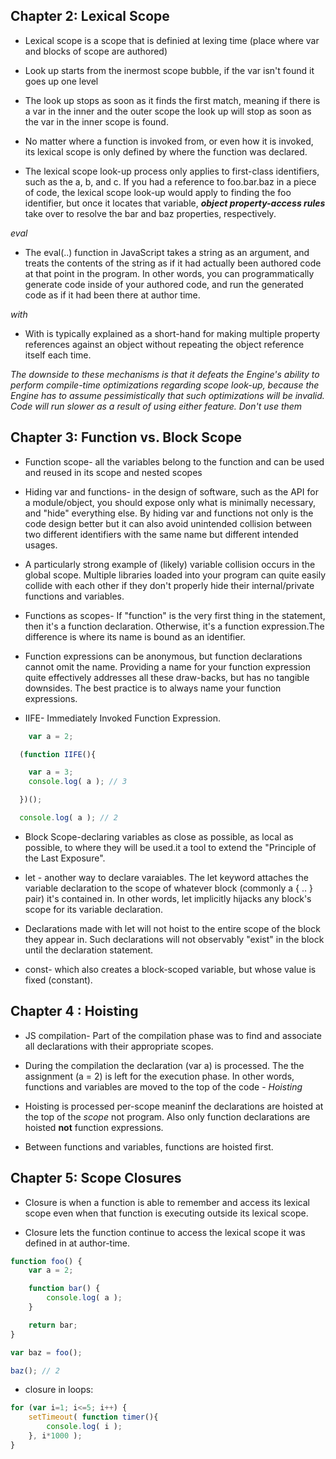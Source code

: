## Chapter 2: Lexical Scope

* Lexical scope is a scope that is definied at lexing time (place where var and blocks of scope are authored)

* Look up starts from the inermost scope bubble, if the var isn't found it goes up one level

* The look up stops as soon as it finds the first match, meaning if there is a var in the inner and the outer scope the look up will       stop as soon as the var in the inner scope is found.

* No matter where a function is invoked from, or even how it is invoked, its lexical scope is only defined by where the function was
  declared.

* The lexical scope look-up process only applies to first-class identifiers, such as the a, b, and c. If you had a reference to
  foo.bar.baz in a piece of code, the lexical scope look-up would apply to finding the foo identifier, but once it locates that
  variable, _**object property-access rules**_ take over to resolve the bar and baz properties, respectively.

*eval*

* The eval(..) function in JavaScript takes a string as an argument, and treats the contents of the string as if it had actually been authored code at that point in the program. In other words, you can programmatically generate code inside of your authored code, and run the generated code as if it had been there at author time.

*with*

* With is typically explained as a short-hand for making multiple property references against an object without repeating the object reference itself each time.

_The downside to these mechanisms is that it defeats the Engine's ability to perform compile-time optimizations regarding scope look-up, because the Engine has to assume pessimistically that such optimizations will be invalid. Code will run slower as a result of using either feature. Don't use them_


## Chapter 3: Function vs. Block Scope

* Function scope- all the variables belong to the function and can be used and reused  in its scope and nested scopes 

* Hiding var and functions- in the design of software, such as the API for a module/object, you should expose only what is minimally necessary, and "hide" everything else. By hiding var and functions not only is the code design better but it can also avoid unintended collision between two different identifiers with the same name but different intended usages.

* A particularly strong example of (likely) variable collision occurs in the global scope. Multiple libraries loaded into your program can quite easily collide with each other if they don't properly hide their internal/private functions and variables.

* Functions as scopes- If "function" is the very first thing in the statement, then it's a function declaration. Otherwise, it's a function expression.The difference is where its name is bound as an identifier.

* Function expressions can be anonymous, but function declarations cannot omit the name. Providing a name for your function expression quite effectively addresses all these draw-backs, but has no tangible downsides. The best practice is to always name your function expressions.

* IIFE- Immediately Invoked Function Expression.


```javascript
    var a = 2;

  (function IIFE(){

	var a = 3;
	console.log( a ); // 3

  })();

  console.log( a ); // 2
```

* Block Scope-declaring variables as close as possible, as local as possible, to where they will be used.it a tool to extend the "Principle of the Last Exposure". 

* let - another way to declare varaiables. The let keyword attaches the variable declaration to the scope of whatever block (commonly a { .. } pair) it's contained in. In other words, let implicitly hijacks any block's scope for its variable declaration. 
  
* Declarations made with let will not hoist to the entire scope of the block they appear in. Such declarations will not observably "exist" in the block until the declaration statement.

* const- which also creates a block-scoped variable, but whose value is fixed (constant). 

## Chapter 4 : Hoisting

* JS compilation- Part of the compilation phase was to find and associate all declarations with their appropriate scopes.

* During the compilation the declaration (var a) is processed. The the assignment (a = 2) is left for the execution phase. In other words, functions and variables are moved to the top of the code - _Hoisting_

* Hoisting is processed per-scope meaninf the declarations are hoisted at the top of the _scope_ not program. Also only function declarations are  hoisted **not** function expressions.

* Between functions and variables, functions are hoisted first.

## Chapter 5: Scope Closures

* Closure is when a function is able to remember and access its lexical scope even when that function is executing outside its lexical scope.

*  Closure lets the function continue to access the lexical scope it was defined in at author-time.

```javascript
function foo() {
	var a = 2;

	function bar() {
		console.log( a );
	}

	return bar;
}

var baz = foo();

baz(); // 2 
```
* closure in loops:
```js
for (var i=1; i<=5; i++) {
	setTimeout( function timer(){
		console.log( i );
	}, i*1000 );
}
```









